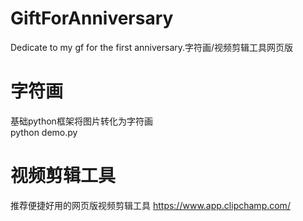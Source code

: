 # GiftForAnniversary
Dedicate to my gf for the first anniversary.字符画/视频剪辑工具网页版
# 字符画
基础python框架将图片转化为字符画
<br>python demo.py<br>
# 视频剪辑工具
推荐便捷好用的网页版视频剪辑工具
https://www.app.clipchamp.com/
